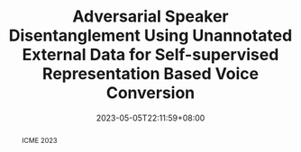 ---
# Documentation: https://sourcethemes.com/academic/docs/managing-content/

title: "Adversarial Speaker Disentanglement Using Unannotated External Data for Self-supervised Representation Based Voice Conversion"
authors: [Xintao Zhao, Shuai Wang, Yang Chao, Zhiyong Wu, Helen Meng]
date: 2023-05-05T22:11:59+08:00
doi: ""

# Schedule page publish date (NOT publication's date).
publishDate: 2023-05-05T22:11:59+08:00

# Publication type.
# Legend: 0 = Uncategorized; 1 = Conference paper; 2 = Journal article;
# 3 = Preprint / Working Paper; 4 = Report; 5 = Book; 6 = Book section;
# 7 = Thesis; 8 = Patent
publication_types: ["1"]

# Publication name and optional abbreviated publication name.
publication: "International Conference on Multimedia and Expo (ICME) 2023, Australia"
publication_short: "ICME 2023 (Accepted)"

abstract: "ICME 2023" 

# Summary. An optional shortened abstract.
summary: "ICME 2023"

tags: []
categories: [SEL]
featured: false

# Custom links (optional).
#   Uncomment and edit lines below to show custom links.
# links:
#   name: Follow
#   url: https://twitter.com
#   icon_pack: fab
#   icon: twitter

url_pdf: 
url_code:
url_dataset:
url_poster:
url_project:
url_slides:
url_source:
url_video:

# Featured image
# To use, add an image named `featured.jpg/png` to your page's folder. 
# Focal points: Smart, Center, TopLeft, Top, TopRight, Left, Right, BottomLeft, Bottom, BottomRight.
image:
  caption: ""
  focal_point: ""
  preview_only: false

# Associated Projects (optional).
#   Associate this publication with one or more of your projects.
#   Simply enter your project's folder or file name without extension.
#   E.g. `internal-project` references `content/project/internal-project/index.md`.
#   Otherwise, set `projects: []`.
projects: []

# Slides (optional).
#   Associate this publication with Markdown slides.
#   Simply enter your slide deck's filename without extension.
#   E.g. `slides: "example"` references `content/slides/example/index.md`.
#   Otherwise, set `slides: ""`.
slides: ""
---